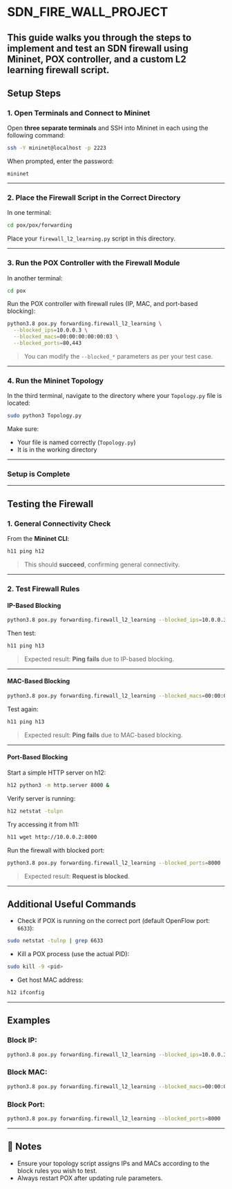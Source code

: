 # SDN_FIRE_WALL_PROJECT
This guide walks you through the steps to implement and test an SDN firewall using **Mininet**, **POX controller**, and a custom **L2 learning firewall script**.
---
##  Setup Steps
### 1. Open Terminals and Connect to Mininet
Open **three separate terminals** and SSH into Mininet in each using the following command:
```bash
ssh -Y mininet@localhost -p 2223
```
When prompted, enter the password:
```
mininet
```
---
### 2. Place the Firewall Script in the Correct Directory
In one terminal:
```bash
cd pox/pox/forwarding
```
Place your `firewall_l2_learning.py` script in this directory.

---

### 3. Run the POX Controller with the Firewall Module
In another terminal:
```bash
cd pox
```
Run the POX controller with firewall rules (IP, MAC, and port-based blocking):
```bash
python3.8 pox.py forwarding.firewall_l2_learning \
  --blocked_ips=10.0.0.3 \
  --blocked_macs=00:00:00:00:00:03 \
  --blocked_ports=80,443
```
> You can modify the `--blocked_*` parameters as per your test case.
---
### 4. Run the Mininet Topology
In the third terminal, navigate to the directory where your `Topology.py` file is located:
```bash
sudo python3 Topology.py
```
Make sure:
- Your file is named correctly (`Topology.py`)
- It is in the working directory
---
### Setup is Complete
---

##  Testing the Firewall
### 1. General Connectivity Check
From the **Mininet CLI**:
```bash
h11 ping h12
```
> This should **succeed**, confirming general connectivity.
---
### 2. Test Firewall Rules
####  IP-Based Blocking

```bash
python3.8 pox.py forwarding.firewall_l2_learning --blocked_ips=10.0.0.3
```
Then test:
```bash
h11 ping h13
```
> Expected result: **Ping fails** due to IP-based blocking.
---
####  MAC-Based Blocking
```bash
python3.8 pox.py forwarding.firewall_l2_learning --blocked_macs=00:00:00:00:00:03
```
Test again:
```bash
h11 ping h13
```
> Expected result: **Ping fails** due to MAC-based blocking.
---
####  Port-Based Blocking
Start a simple HTTP server on h12:
```bash
h12 python3 -m http.server 8000 &
```
Verify server is running:
```bash
h12 netstat -tulpn
```
Try accessing it from h11:
```bash
h11 wget http://10.0.0.2:8000
```
Run the firewall with blocked port:

```bash
python3.8 pox.py forwarding.firewall_l2_learning --blocked_ports=8000
```
> Expected result: **Request is blocked**.
---
##  Additional Useful Commands

- Check if POX is running on the correct port (default OpenFlow port: `6633`):
```bash
sudo netstat -tulnp | grep 6633
```
- Kill a POX process (use the actual PID):
```bash
sudo kill -9 <pid>
```
- Get host MAC address:
```bash
h12 ifconfig
```
---
## Examples
### Block IP:
```bash
python3.8 pox.py forwarding.firewall_l2_learning --blocked_ips=10.0.0.3
```
### Block MAC:
```bash
python3.8 pox.py forwarding.firewall_l2_learning --blocked_macs=00:00:00:00:00:03
```
### Block Port:
```bash
python3.8 pox.py forwarding.firewall_l2_learning --blocked_ports=8000
```

---

## 🧠 Notes

- Ensure your topology script assigns IPs and MACs according to the block rules you wish to test.
- Always restart POX after updating rule parameters.
